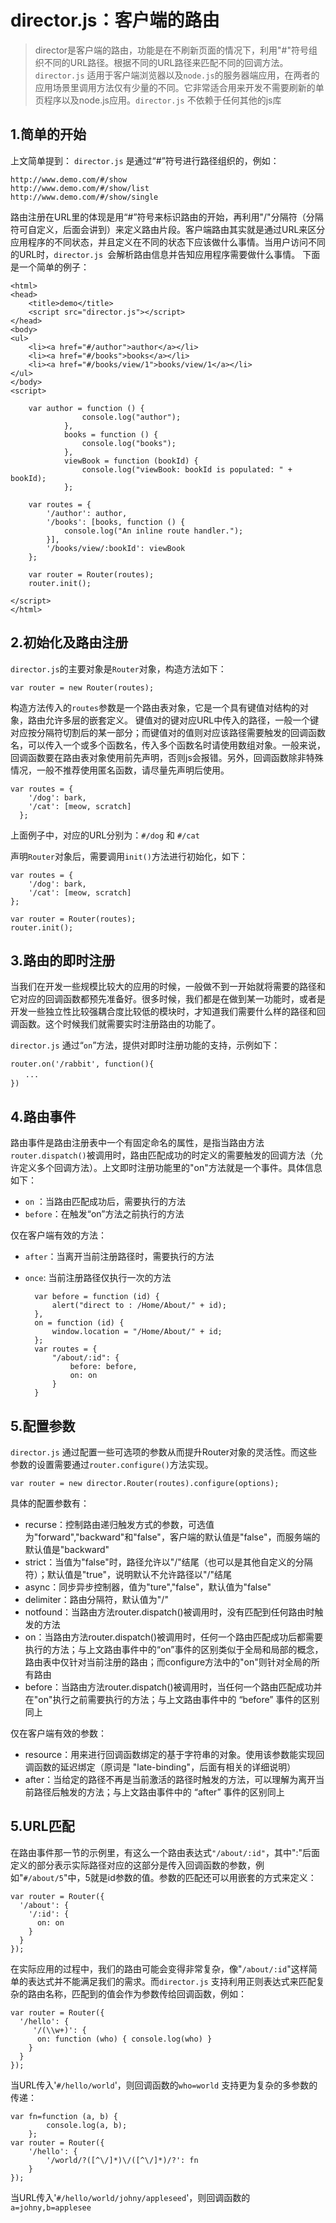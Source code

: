 # director.js：客户端的路由 #
>director是客户端的路由，功能是在不刷新页面的情况下，利用"#"符号组织不同的URL路径。根据不同的URL路径来匹配不同的回调方法。`director.js` 适用于客户端浏览器以及`node.js`的服务器端应用，在两者的应用场景里调用方法仅有少量的不同。它非常适合用来开发不需要刷新的单页程序以及node.js应用。`director.js` 不依赖于任何其他的js库

## 1.简单的开始 ##
上文简单提到： `director.js` 是通过“#”符号进行路径组织的，例如：

	http://www.demo.com/#/show
	http://www.demo.com/#/show/list
	http://www.demo.com/#/show/single

路由注册在URL里的体现是用“#”符号来标识路由的开始，再利用"/"分隔符（分隔符可自定义，后面会讲到）来定义路由片段。客户端路由其实就是通过URL来区分应用程序的不同状态，并且定义在不同的状态下应该做什么事情。当用户访问不同的URL时，`director.js `会解析路由信息并告知应用程序需要做什么事情。
下面是一个简单的例子：

	<html>
	<head>
	    <title>demo</title>
	    <script src="director.js"></script>
	</head>
	<body>
	<ul>
	    <li><a href="#/author">author</a></li>
	    <li><a href="#/books">books</a></li>
	    <li><a href="#/books/view/1">books/view/1</a></li>
	</ul>
	</body>
	<script>
	
	    var author = function () {
	                console.log("author");
	            },
	            books = function () {
	                console.log("books");
	            },
	            viewBook = function (bookId) {
	                console.log("viewBook: bookId is populated: " + bookId);
	            };
	
	    var routes = {
	        '/author': author,
	        '/books': [books, function () {
	            console.log("An inline route handler.");
	        }],
	        '/books/view/:bookId': viewBook
	    };
	
	    var router = Router(routes);
	    router.init();
	
	</script>
	</html>

## 2.初始化及路由注册 ##
`director.js`的主要对象是`Router`对象，构造方法如下：
	
	var router = new Router(routes);

构造方法传入的`routes`参数是一个路由表对象，它是一个具有键值对结构的对象，路由允许多层的嵌套定义。
键值对的键对应URL中传入的路径，一般一个键对应按分隔符切割后的某一部分；而键值对的值则对应该路径需要触发的回调函数名，可以传入一个或多个函数名，传入多个函数名时请使用数组对象。一般来说，回调函数要在路由表对象使用前先声明，否则js会报错。另外，回调函数除非特殊情况，一般不推荐使用匿名函数，请尽量先声明后使用。
	
	var routes = {
	    '/dog': bark,    
	    '/cat': [meow, scratch]
	  };

上面例子中，对应的URL分别为：`#/dog` 和 `#/cat`

声明`Router`对象后，需要调用`init()`方法进行初始化，如下：

	var routes = {
	    '/dog': bark,    
	    '/cat': [meow, scratch]
	};
	
	var router = Router(routes);
	router.init();

## 3.路由的即时注册 ##

当我们在开发一些规模比较大的应用的时候，一般做不到一开始就将需要的路径和它对应的回调函数都预先准备好。很多时候，我们都是在做到某一功能时，或者是开发一些独立性比较强耦合度比较低的模块时，才知道我们需要什么样的路径和回调函数。这个时候我们就需要实时注册路由的功能了。 

`director.js` 通过“`on`”方法，提供对即时注册功能的支持，示例如下：

	router.on('/rabbit', function(){
	　　...
	})

## 4.路由事件 ##
路由事件是路由注册表中一个有固定命名的属性，是指当路由方法`router.dispatch()`被调用时，路由匹配成功的时定义的需要触发的回调方法（允许定义多个回调方法）。上文即时注册功能里的"on"方法就是一个事件。具体信息如下：
- `on` ：当路由匹配成功后，需要执行的方法
- `before`：在触发“on”方法之前执行的方法

仅在客户端有效的方法：
- `after`：当离开当前注册路径时，需要执行的方法
- `once`: 当前注册路径仅执行一次的方法

	    var before = function (id) {
    		alert("direct to : /Home/About/" + id);
    	},
    	on = function (id) {
    		window.location = "/Home/About/" + id;
    	};
    	var routes = {
	    	"/about/:id": {
		    	before: before,
		    	on: on
	    	}
    	}

## 5.配置参数 ##
`director.js` 通过配置一些可选项的参数从而提升Router对象的灵活性。而这些参数的设置需要通过`router.configure()`方法实现。

	var router = new director.Router(routes).configure(options);

具体的配置参数有：
- recurse：控制路由递归触发方式的参数，可选值为"forward","backward"和"false"，客户端的默认值是"false"，而服务端的默认值是"backward"
- strict：当值为"false"时，路径允许以"/"结尾（也可以是其他自定义的分隔符）；默认值是"true"，说明默认不允许路径以"/"结尾
- async：同步异步控制器，值为"ture","false"，默认值为"false"
- delimiter：路由分隔符，默认值为"/"
- notfound：当路由方法router.dispatch()被调用时，没有匹配到任何路由时触发的方法
- on：当路由方法router.dispatch()被调用时，任何一个路由匹配成功后都需要执行的方法；与上文路由事件中的“on”事件的区别类似于全局和局部的概念，路由表中仅针对当前注册的路由；而configure方法中的"on"则针对全局的所有路由
- before：当路由方法router.dispatch()被调用时，当任何一个路由匹配成功并在"on"执行之前需要执行的方法；与上文路由事件中的 “before” 事件的区别同上

仅在客户端有效的参数：
- resource：用来进行回调函数绑定的基于字符串的对象。使用该参数能实现回调函数的延迟绑定（原词是 "late-binding"，后面有相关的详细说明）
- after：当给定的路径不再是当前激活的路径时触发的方法，可以理解为离开当前路径后触发的方法；与上文路由事件中的 “after” 事件的区别同上

## 5.URL匹配 ##
在路由事件那一节的示例里，有这么一个路由表达式`"/about/:id"`，其中":"后面定义的部分表示实际路径对应的这部分是传入回调函数的参数，例如"`#/about/5`"中，5就是id参数的值。参数的匹配还可以用嵌套的方式来定义：
	
	var router = Router({
	  '/about': {
	    '/:id': {
	      on: on
	    }
	  }
	});

在实际应用的过程中，我们的路由可能会变得非常复杂，像"`/about/:id`"这样简单的表达式并不能满足我们的需求。而`director.js` 支持利用正则表达式来匹配复杂的路由名称，匹配到的值会作为参数传给回调函数，例如：

	var router = Router({
	  '/hello': {
	     '/(\\w+)': {
	      on: function (who) { console.log(who) }
	    }
	  }
	});

当URL传入'`#/hello/world`'，则回调函数的`who=world`
支持更为复杂的多参数的传递：


	var fn=function (a, b) {
	        console.log(a, b);
	    };
    var router = Router({
        '/hello': {
            '/world/?([^\/]*)\/([^\/]*)/?': fn
        }
    });

当URL传入'`#/hello/world/johny/appleseed`'，则回调函数的`a=johny,b=applesee`